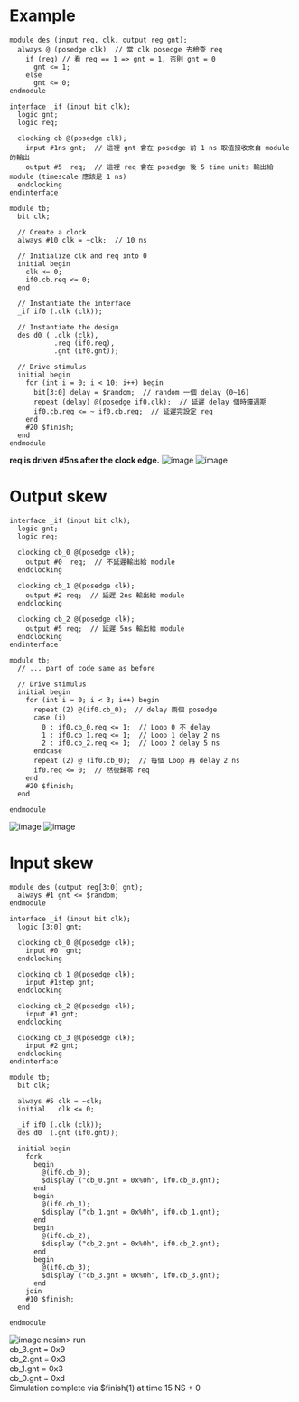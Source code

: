 # Example
```
module des (input req, clk, output reg gnt);
  always @ (posedge clk)  // 當 clk posedge 去檢查 req
    if (req) // 看 req == 1 => gnt = 1, 否則 gnt = 0
      gnt <= 1;
  	else
      gnt <= 0;
endmodule

interface _if (input bit clk);
  logic gnt;
  logic req;

  clocking cb @(posedge clk);
    input #1ns gnt;  // 這裡 gnt 會在 posedge 前 1 ns 取值接收來自 module 的輸出
    output #5  req;  // 這裡 req 會在 posedge 後 5 time units 輸出給 module (timescale 應該是 1 ns)
  endclocking
endinterface

module tb;
  bit clk;

  // Create a clock
  always #10 clk = ~clk;  // 10 ns

  // Initialize clk and req into 0
  initial begin
    clk <= 0;
    if0.cb.req <= 0;
  end

  // Instantiate the interface
  _if if0 (.clk (clk));

  // Instantiate the design
  des d0 ( .clk (clk),
           .req (if0.req),
           .gnt (if0.gnt));

  // Drive stimulus
  initial begin
    for (int i = 0; i < 10; i++) begin
      bit[3:0] delay = $random;  // random 一個 delay (0~16)
      repeat (delay) @(posedge if0.clk);  // 延遲 delay 個時鐘週期
      if0.cb.req <= ~ if0.cb.req;  // 延遲完設定 req
    end
    #20 $finish;
  end
endmodule
```
**req is driven #5ns after the clock edge.**
![image](https://github.com/user-attachments/assets/f0395ddd-4f99-4d86-b20f-4a8a9c7f1c8d)
![image](https://github.com/user-attachments/assets/d935b4c3-e8ff-4f3b-90ff-6416ba698b72)


# Output skew
```
interface _if (input bit clk);
  logic gnt;
  logic req;

  clocking cb_0 @(posedge clk);
    output #0  req;  // 不延遲輸出給 module
  endclocking

  clocking cb_1 @(posedge clk);
    output #2 req;  // 延遲 2ns 輸出給 module
  endclocking

  clocking cb_2 @(posedge clk);
    output #5 req;  // 延遲 5ns 輸出給 module
  endclocking
endinterface

module tb;
  // ... part of code same as before

  // Drive stimulus
  initial begin
    for (int i = 0; i < 3; i++) begin
      repeat (2) @(if0.cb_0);  // delay 兩個 posedge
      case (i)
      	0 : if0.cb_0.req <= 1;  // Loop 0 不 delay
        1 : if0.cb_1.req <= 1;  // Loop 1 delay 2 ns
        2 : if0.cb_2.req <= 1;  // Loop 2 delay 5 ns
      endcase
      repeat (2) @ (if0.cb_0);  // 每個 Loop 再 delay 2 ns
      if0.req <= 0;  // 然後歸零 req
    end
    #20 $finish;
  end

endmodule
```
![image](https://github.com/user-attachments/assets/0354852b-7cf3-48f0-8e80-d28b60b9010e)
![image](https://github.com/user-attachments/assets/c9eb5eaa-d667-4b53-aa1b-62097b02e9e2)



# Input skew
```
module des (output reg[3:0] gnt);
  always #1 gnt <= $random;
endmodule

interface _if (input bit clk);
  logic [3:0] gnt;

  clocking cb_0 @(posedge clk);
    input #0  gnt;
  endclocking

  clocking cb_1 @(posedge clk);
    input #1step gnt;
  endclocking

  clocking cb_2 @(posedge clk);
    input #1 gnt;
  endclocking

  clocking cb_3 @(posedge clk);
    input #2 gnt;
  endclocking
endinterface

module tb;
  bit clk;

  always #5 clk = ~clk;
  initial   clk <= 0;

  _if if0 (.clk (clk));
  des d0  (.gnt (if0.gnt));

  initial begin
    fork
      begin
        @(if0.cb_0);
        $display ("cb_0.gnt = 0x%0h", if0.cb_0.gnt);
      end
      begin
        @(if0.cb_1);
        $display ("cb_1.gnt = 0x%0h", if0.cb_1.gnt);
      end
      begin
        @(if0.cb_2);
        $display ("cb_2.gnt = 0x%0h", if0.cb_2.gnt);
      end
      begin
        @(if0.cb_3);
        $display ("cb_3.gnt = 0x%0h", if0.cb_3.gnt);
      end
    join
    #10 $finish;
  end

endmodule
```
![image](https://github.com/user-attachments/assets/4ba37170-4e68-4445-98ae-ea8e57116ffe)
ncsim> run  
cb_3.gnt = 0x9  
cb_2.gnt = 0x3  
cb_1.gnt = 0x3  
cb_0.gnt = 0xd  
Simulation complete via $finish(1) at time 15 NS + 0  

